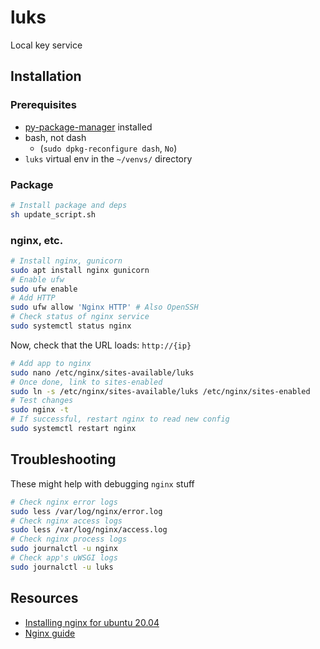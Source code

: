 # luks
Local key service

## Installation
### Prerequisites
 - [py-package-manager]() installed
 - bash, not dash
   - (`sudo dpkg-reconfigure dash`, `No`)
 - `luks` virtual env in the `~/venvs/` directory
### Package
```bash
# Install package and deps
sh update_script.sh
```
### nginx, etc.
```bash
# Install nginx, gunicorn
sudo apt install nginx gunicorn
# Enable ufw
sudo ufw enable
# Add HTTP
sudo ufw allow 'Nginx HTTP' # Also OpenSSH
# Check status of nginx service
sudo systemctl status nginx
```
Now, check that the URL loads: `http://{ip}`

```bash
# Add app to nginx
sudo nano /etc/nginx/sites-available/luks
# Once done, link to sites-enabled
sudo ln -s /etc/nginx/sites-available/luks /etc/nginx/sites-enabled
# Test changes
sudo nginx -t
# If successful, restart nginx to read new config
sudo systemctl restart nginx
```

## Troubleshooting
These might help with debugging `nginx` stuff
```bash
# Check nginx error logs
sudo less /var/log/nginx/error.log
# Check nginx access logs
sudo less /var/log/nginx/access.log
# Check nginx process logs
sudo journalctl -u nginx
# Check app's uWSGI logs
sudo journalctl -u luks
```

## Resources
 - [Installing nginx for ubuntu 20.04](https://www.digitalocean.com/community/tutorials/how-to-install-nginx-on-ubuntu-20-04)
 - [Nginx guide](https://www.digitalocean.com/community/tutorials/how-to-serve-flask-applications-with-uswgi-and-nginx-on-ubuntu-18-04)